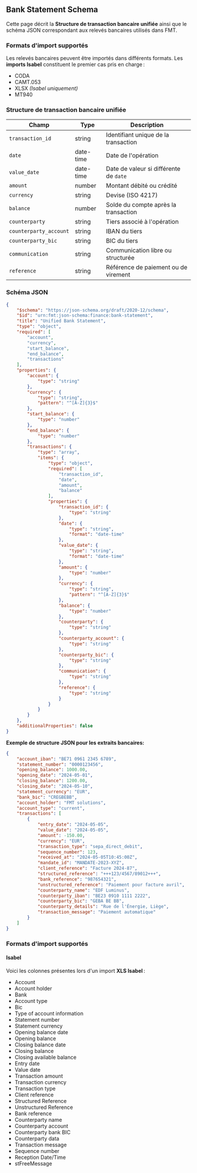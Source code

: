 ## Bank Statement Schema

Cette page décrit la **Structure de transaction bancaire unifiée** ainsi que le schéma JSON correspondant aux relevés bancaires utilisés dans FMT.

### Formats d'import supportés

Les relevés bancaires peuvent être importés dans différents formats.
Les **imports Isabel** constituent le premier cas pris en charge :

- CODA
- CAMT.053
- XLSX *(Isabel uniquement)*
- MT940

### Structure de transaction bancaire unifiée

| Champ | Type | Description |
| ----- | ---- | ----------- |
| `transaction_id` | string | Identifiant unique de la transaction |
| `date` | date-time | Date de l'opération |
| `value_date` | date-time | Date de valeur si différente de `date` |
| `amount` | number | Montant débité ou crédité |
| `currency` | string | Devise (ISO 4217) |
| `balance` | number | Solde du compte après la transaction |
| `counterparty` | string | Tiers associé à l'opération |
| `counterparty_account` | string | IBAN du tiers |
| `counterparty_bic` | string | BIC du tiers |
| `communication` | string | Communication libre ou structurée |
| `reference` | string | Référence de paiement ou de virement |

### Schéma JSON

```json
{
    "$schema": "https://json-schema.org/draft/2020-12/schema",
    "$id": "urn:fmt:json-schema:finance:bank-statement",
    "title": "Unified Bank Statement",
    "type": "object",
    "required": [
        "account",
        "currency",
        "start_balance",
        "end_balance",
        "transactions"
    ],
    "properties": {
        "account": {
            "type": "string"
        },
        "currency": {
            "type": "string",
            "pattern": "^[A-Z]{3}$"
        },
        "start_balance": {
            "type": "number"
        },
        "end_balance": {
            "type": "number"
        },
        "transactions": {
            "type": "array",
            "items": {
                "type": "object",
                "required": [
                    "transaction_id",
                    "date",
                    "amount",
                    "balance"
                ],
                "properties": {
                    "transaction_id": {
                        "type": "string"
                    },
                    "date": {
                        "type": "string",
                        "format": "date-time"
                    },
                    "value_date": {
                        "type": "string",
                        "format": "date-time"
                    },
                    "amount": {
                        "type": "number"
                    },
                    "currency": {
                        "type": "string",
                        "pattern": "^[A-Z]{3}$"
                    },
                    "balance": {
                        "type": "number"
                    },
                    "counterparty": {
                        "type": "string"
                    },
                    "counterparty_account": {
                        "type": "string"
                    },
                    "counterparty_bic": {
                        "type": "string"
                    },
                    "communication": {
                        "type": "string"
                    },
                    "reference": {
                        "type": "string"
                    }
                }
            }
        }
    },
    "additionalProperties": false
}
```


**Exemple de structure JSON pour les extraits bancaires:**

```json
{
	"account_iban": "BE71 0961 2345 6789",
	"statement_number": "0000123456",
	"opening_balance": 1000.00,
	"opening_date": "2024-05-01",
	"closing_balance": 1200.00,
	"closing_date": "2024-05-10",
	"statement_currency": "EUR",
	"bank_bic": "CREGBEBB",
	"account_holder": "FMT solutions",
	"account_type": "current",
	"transactions": [
		{
			"entry_date": "2024-05-05",
			"value_date": "2024-05-05",
			"amount": -150.00,
			"currency": "EUR",
			"transaction_type": "sepa_direct_debit",
			"sequence_number": 123,
			"received_at": "2024-05-05T10:45:00Z",
			"mandate_id": "MANDATE-2023-XYZ",
			"client_reference": "Facture 2024-87",
			"structured_reference": "+++123/4567/89012+++",
			"bank_reference": "987654321",
			"unstructured_reference": "Paiement pour facture avril",
			"counterparty_name": "EDF Luminus",
			"counterparty_iban": "BE23 0910 1111 2222",
			"counterparty_bic": "GEBA BE BB",
			"counterparty_details": "Rue de l'Énergie, Liège",
			"transaction_message": "Paiement automatique"
		}
	]
}
```


### Formats d'import supportés

#### Isabel

Voici les colonnes présentes lors d'un import **XLS Isabel** :

- Account
- Account holder
- Bank
- Account type
- Bic
- Type of account information
- Statement number
- Statement currency
- Opening balance date
- Opening balance
- Closing balance date
- Closing balance
- Closing available balance
- Entry date
- Value date
- Transaction amount
- Transaction currency
- Transaction type
- Client reference
- Structured Reference
- Unstructured Reference
- Bank reference
- Counterparty name
- Counterparty account
- Counterparty bank BIC
- Counterparty data
- Transaction message
- Sequence number
- Reception Date/Time
- stFreeMessage

